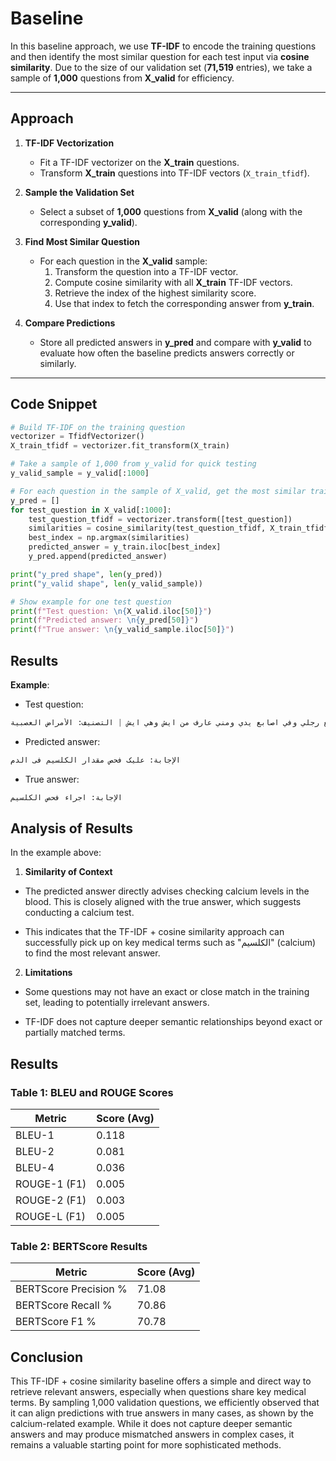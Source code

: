 # Baseline

In this baseline approach, we use **TF-IDF** to encode the training questions and then identify the most similar question for each test input via **cosine similarity**. Due to the size of our validation set (**71,519** entries), we take a sample of **1,000** questions from **X_valid** for efficiency.

---

## Approach

1. **TF-IDF Vectorization**  
   - Fit a TF-IDF vectorizer on the **X_train** questions.
   - Transform **X_train** questions into TF-IDF vectors (`X_train_tfidf`).

2. **Sample the Validation Set**  
   - Select a subset of **1,000** questions from **X_valid** (along with the corresponding **y_valid**).

3. **Find Most Similar Question**  
   - For each question in the **X_valid** sample:
     1. Transform the question into a TF-IDF vector.
     2. Compute cosine similarity with all **X_train** TF-IDF vectors.
     3. Retrieve the index of the highest similarity score.
     4. Use that index to fetch the corresponding answer from **y_train**.

4. **Compare Predictions**  
   - Store all predicted answers in **y_pred** and compare with **y_valid** to evaluate how often the baseline predicts answers correctly or similarly.

---

## Code Snippet

```python
# Build TF-IDF on the training question
vectorizer = TfidfVectorizer()
X_train_tfidf = vectorizer.fit_transform(X_train)

# Take a sample of 1,000 from y_valid for quick testing
y_valid_sample = y_valid[:1000]

# For each question in the sample of X_valid, get the most similar training question
y_pred = []
for test_question in X_valid[:1000]:
    test_question_tfidf = vectorizer.transform([test_question])
    similarities = cosine_similarity(test_question_tfidf, X_train_tfidf)
    best_index = np.argmax(similarities)
    predicted_answer = y_train.iloc[best_index]
    y_pred.append(predicted_answer)

print("y_pred shape", len(y_pred))
print("y_valid shape", len(y_valid_sample))

# Show example for one test question
print(f"Test question: \n{X_valid.iloc[50]}")
print(f"Predicted answer: \n{y_pred[50]}")
print(f"True answer: \n{y_valid_sample.iloc[50]}")

```

## **Results**

**Example**:


*   Test question:
```python
سؤال: السلام عليكم انا عمري ١٥ دائما تيجيني تشنجات في اصابع رجلي وفي اصابع يدي ومني عارف من ايش وهي ايش | التصنيف: الأمراض العصبية
```
*   Predicted answer:
```python
الإجابة: علیک فحص مقدار الکلسیم فی الدم
```
*   True answer:
```python
الإجابة: اجراء فحص الکلسیم
```


## Analysis of Results
In the example above:

1. **Similarity of Context**

*   The predicted answer directly advises checking calcium levels in the blood. This is closely aligned with the true answer, which suggests conducting a calcium test.

*   This indicates that the TF-IDF + cosine similarity approach can successfully pick up on key medical terms such as "الکلسیم" (calcium) to find the most relevant answer.


2. **Limitations**

*   Some questions may not have an exact or close match in the training set, leading to potentially irrelevant answers.

*   TF-IDF does not capture deeper semantic relationships beyond exact or partially matched terms.


## Results

### Table 1: BLEU and ROUGE Scores
| Metric          | Score (Avg)   |
|------------------|--------------|
| BLEU-1          | 0.118        |
| BLEU-2          | 0.081        |
| BLEU-4          | 0.036        |
| ROUGE-1 (F1)    | 0.005        |
| ROUGE-2 (F1)    | 0.003        |
| ROUGE-L (F1)    | 0.005        |

### Table 2: BERTScore Results
| Metric              | Score (Avg)   |
|----------------------|--------------|
| BERTScore Precision % | 71.08        |
| BERTScore Recall %    | 70.86        |
| BERTScore F1 %        | 70.78        |


## Conclusion  
This TF-IDF + cosine similarity baseline offers a simple and direct way to retrieve relevant answers, especially when questions share key medical terms. By sampling 1,000 validation questions, we efficiently observed that it can align predictions with true answers in many cases, as shown by the calcium-related example. While it does not capture deeper semantic answers and may produce mismatched answers in complex cases, it remains a valuable starting point for more sophisticated methods. 







